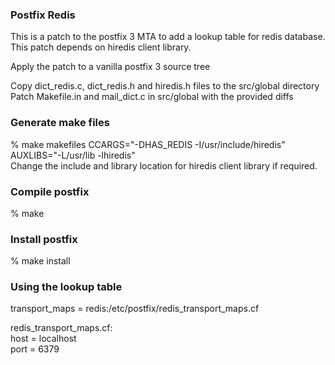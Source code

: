 ### Postfix Redis
This is a patch to the postfix 3 MTA to add a lookup table for redis database.
This patch depends on hiredis client library.

Apply the patch to a vanilla postfix 3 source tree

Copy dict_redis.c, dict_redis.h and hiredis.h files to the src/global directory  
Patch Makefile.in and mail_dict.c in src/global with the provided diffs

### Generate make files  
% make makefiles CCARGS="-DHAS_REDIS -I/usr/include/hiredis" AUXLIBS="-L/usr/lib -lhiredis"  
Change the include and library location for hiredis client library if required.  

### Compile postfix  
% make

### Install postfix  
% make install

### Using the lookup table  
transport_maps = redis:/etc/postfix/redis_transport_maps.cf  

redis_transport_maps.cf:  
host = localhost  
port = 6379

